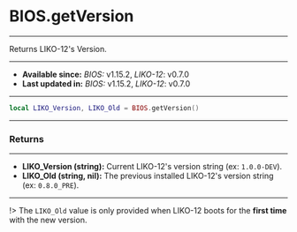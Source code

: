 # BIOS.getVersion
---

Returns LIKO-12's Version.

---

* **Available since:** _BIOS:_ v1.15.2, _LIKO-12_: v0.7.0
* **Last updated in:** _BIOS:_ v1.15.2, _LIKO-12_: v0.7.0

---

```lua
local LIKO_Version, LIKO_Old = BIOS.getVersion()
```

---
### Returns
---

* **LIKO_Version (string):** Current LIKO-12's version string (ex: `1.0.0-DEV`).
* **LIKO_Old (string, nil):** The previous installed LIKO-12's version string (ex: `0.8.0_PRE`).


---

!> The `LIKO_Old` value is only provided when LIKO-12 boots for the __first time__ with the new version.